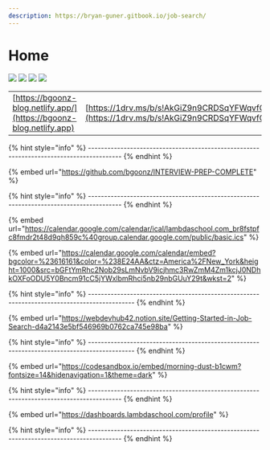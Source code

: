 ```yaml
---
description: https://bryan-guner.gitbook.io/job-search/
---
```


# Home

&#x20;            ![](<.gitbook/assets/image (1).png>)                                   ![](<.gitbook/assets/image (4).png>)                                ![](<.gitbook/assets/image (3).png>)                       ![](<.gitbook/assets/image (2).png>)

|                                                                     |                                                                                                          |                                                                                                          |                                                                                          |
| ------------------------------------------------------------------- | -------------------------------------------------------------------------------------------------------- | -------------------------------------------------------------------------------------------------------- | ---------------------------------------------------------------------------------------- |
| [https://bgoonz-blog.netlify.app/](https://bgoonz-blog.netlify.app) | [https://1drv.ms/b/s!AkGiZ9n9CRDSqYFWqvfOsOE6EIknkg](https://1drv.ms/b/s!AkGiZ9n9CRDSqYFWqvfOsOE6EIknkg) | [https://www.linkedin.com/in/bryan-guner-046199128/](https://www.linkedin.com/in/bryan-guner-046199128/) | [https://github.com/bgoonz?tab=repositories](https://github.com/bgoonz?tab=repositories) |

{% hint style="info" %}
\----------------------------------------------------------------------------------------
{% endhint %}

{% embed url="https://github.com/bgoonz/INTERVIEW-PREP-COMPLETE" %}

{% hint style="info" %}
\----------------------------------------------------------------------------------------
{% endhint %}

{% embed url="https://calendar.google.com/calendar/ical/lambdaschool.com_br8fstpfc8fmdr2t48d9qh859c%40group.calendar.google.com/public/basic.ics" %}

{% embed url="https://calendar.google.com/calendar/embed?bgcolor=%23616161&color=%238E24AA&ctz=America%2FNew_York&height=1000&src=bGFtYmRhc2Nob29sLmNvbV9icjhmc3RwZmM4Zm1kcjJ0NDhkOXFoODU5Y0Bncm91cC5jYWxlbmRhci5nb29nbGUuY29t&wkst=2" %}

{% hint style="info" %}
\--------------------------------------------------------------------------------------------
{% endhint %}

{% embed url="https://webdevhub42.notion.site/Getting-Started-in-Job-Search-d4a2143e5bf546969b0762ca745e98ba" %}

{% hint style="info" %}
\--------------------------------------------------------------------------------------------
{% endhint %}

{% embed url="https://codesandbox.io/embed/morning-dust-b1cwm?fontsize=14&hidenavigation=1&theme=dark" %}

{% hint style="info" %}
\----------------------------------------------------------------------------------------
{% endhint %}

{% embed url="https://dashboards.lambdaschool.com/profile" %}

{% hint style="info" %}
\----------------------------------------------------------------------------------------
{% endhint %}
